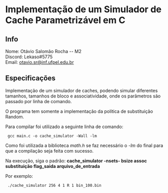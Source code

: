 # Implementação de um Simulador de Cache Parametrizável em C

## Info
Nome: Otávio Salomão Rocha -- M2 <br/>
Discord: Lekaso#5775 <br/>
Email: otavio.sr@inf.ufpel.edu.br

## Especificações
   Implementação de um simulador de caches, podendo simular diferentes tamanhos, tamanhos de bloco e associatividade, onde os parâmetros são passado por linha de comando.

   O programa tem somente a implementação da política de substituição Random.

   Para compilar foi utilizado a seguinte linha de comando:
    
   <pre><code> gcc main.c -o cache_simulator -Wall -lm </code></pre>
    
   Como foi utilizada a biblioteca *math.h* se faz necessário o *-lm* do final para que a compilação seja feita com sucesso.

   Na execução, siga o padrão: **cache_simulator -nsets- bsize assoc substituição flag_saida arquivo_de_entrada**

   Por exemplo: <pre><code> ./cache_simulator 256 4 1 R 1 bin_100.bin </code></pre>
